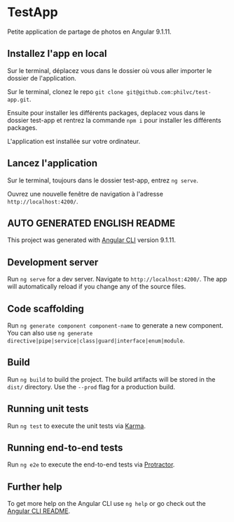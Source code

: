 # TestApp

Petite application de partage de photos en Angular 9.1.11.

## Installez l'app en local

Sur le terminal, déplacez vous dans le dossier où vous aller importer le dossier de l'application.

Sur le terminal, clonez le repo `git clone git@github.com:philvc/test-app.git`.

Ensuite pour installer les différents packages, deplacez vous dans le dossier test-app et rentrez la commande `npm i` pour installer les différents packages.

L'application est installée sur votre ordinateur.

## Lancez l'application

Sur le terminal, toujours dans le dossier test-app, entrez `ng serve`.

Ouvrez une nouvelle fenêtre de navigation à l'adresse `http://localhost:4200/`.

## AUTO GENERATED ENGLISH README
This project was generated with [Angular CLI](https://github.com/angular/angular-cli) version 9.1.11.

## Development server

Run `ng serve` for a dev server. Navigate to `http://localhost:4200/`. The app will automatically reload if you change any of the source files.

## Code scaffolding

Run `ng generate component component-name` to generate a new component. You can also use `ng generate directive|pipe|service|class|guard|interface|enum|module`.

## Build

Run `ng build` to build the project. The build artifacts will be stored in the `dist/` directory. Use the `--prod` flag for a production build.

## Running unit tests

Run `ng test` to execute the unit tests via [Karma](https://karma-runner.github.io).

## Running end-to-end tests

Run `ng e2e` to execute the end-to-end tests via [Protractor](http://www.protractortest.org/).

## Further help

To get more help on the Angular CLI use `ng help` or go check out the [Angular CLI README](https://github.com/angular/angular-cli/blob/master/README.md).
